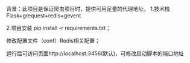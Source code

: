 背景：此项目是保证爬虫项目时，提供可用足量的代理地址。
1.技术栈
  Flask+grequest+redis+gevent

2.项目安装
  pip install -r requirements.txt；
  
  修改配置文件（conf）Redis相关配置；
  
  运行后可访问页面http://localhost:3456(默认)，可修改启动脚本的端口地址
  



  
